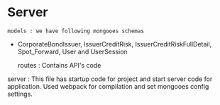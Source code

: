 # Server

	models : we have following mongooes schemas
  - CorporateBondIssuer, IssuerCreditRisk, IssuerCreditRiskFullDetail, Spot_Forward, User and UserSession
  
	routes : Contains API's code
	
  server : This file has startup code for project and start server code for application. 
  Used webpack for compilation and set mongooes config settings.
